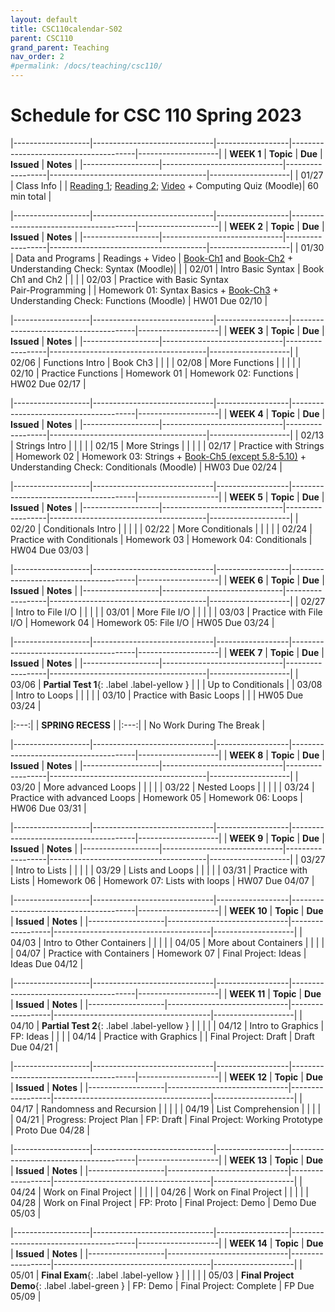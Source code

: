 ```yaml
---
layout: default
title: CSC110calendar-S02
parent: CSC110
grand_parent: Teaching
nav_order: 2
#permalink: /docs/teaching/csc110/
---
```



# Schedule for CSC 110 Spring 2023



|-------------------|------------------------------|------------------|---------------------------------------|--------------------|
| **WEEK 1**        | **Topic**                    | **Due**          | **Issued**                            | **Notes**          |
|-------------------|------------------------------|------------------|---------------------------------------|--------------------|
| 01/27             | Class Info                   |                  | [Reading 1](historyOfComputing.html); [Reading 2](dataStorage.html); <a href="https://youtu.be/O5nskjZ_GoI" target="_blank">Video</a> + Computing Quiz (Moodle)|  60 min total   |

|-------------------|------------------------------|------------------|---------------------------------------|--------------------|
| **WEEK 2**        | **Topic**                    | **Due**          | **Issued**                            | **Notes**          |
|-------------------|------------------------------|------------------|---------------------------------------|--------------------|
| 01/30             | Data and Programs            | Readings + Video | <a href="https://greenteapress.com/thinkpython2/html/thinkpython2002.html" target="_blank">Book-Ch1</a> and <a href="https://greenteapress.com/thinkpython2/html/thinkpython2003.html" target="_blank">Book-Ch2</a> + Understanding Check: Syntax (Moodle)|                    |
| 02/01             | Intro Basic Syntax           | Book Ch1 and Ch2 |                                       |                    |
| 02/03             | Practice with Basic Syntax <br> Pair-Programming  |                  | Homework 01: Syntax Basics + <a href="https://greenteapress.com/thinkpython2/html/thinkpython2004.html" target="_blank">Book-Ch3</a> + Understanding Check: Functions (Moodle)            | HW01 Due 02/10     |

|-------------------|------------------------------|------------------|---------------------------------------|--------------------|
| **WEEK 3**        | **Topic**                    | **Due**          | **Issued**                            | **Notes**          |
|-------------------|------------------------------|------------------|---------------------------------------|--------------------|
| 02/06             | Functions Intro              | Book Ch3         |                                       |                    |
| 02/08             | More Functions               |                  |                                       |                    |
| 02/10             | Practice Functions           | Homework 01      | Homework 02: Functions                | HW02 Due 02/17     |

|-------------------|------------------------------|------------------|---------------------------------------|--------------------|
| **WEEK 4**        | **Topic**                    | **Due**          | **Issued**                            | **Notes**          |
|-------------------|------------------------------|------------------|---------------------------------------|--------------------|
| 02/13             | Strings Intro                |                  |                                       |                    |
| 02/15             | More Strings                 |                  |                                       |                    |
| 02/17             | Practice with Strings        | Homework 02      | Homework 03: Strings + <a href="https://greenteapress.com/thinkpython2/html/thinkpython2006.html" target="_blank">Book-Ch5 (except 5.8-5.10)</a> + Understanding Check: Conditionals (Moodle)                 | HW03 Due 02/24     |

|-------------------|------------------------------|------------------|---------------------------------------|--------------------|
| **WEEK 5**        | **Topic**                    | **Due**          | **Issued**                            | **Notes**          |
|-------------------|------------------------------|------------------|---------------------------------------|--------------------|
| 02/20             | Conditionals Intro           |                  |                                       |                    |
| 02/22             | More Conditionals            |                  |                                       |                    |
| 02/24             | Practice with Conditionals   | Homework 03      | Homework 04: Conditionals             | HW04 Due 03/03     |

|-------------------|------------------------------|------------------|---------------------------------------|--------------------|
| **WEEK 6**        | **Topic**                    | **Due**          | **Issued**                            | **Notes**          |
|-------------------|------------------------------|------------------|---------------------------------------|--------------------|
| 02/27             | Intro to File I/O            |                  |                                       |                    |
| 03/01             | More File I/O                |                  |                                       |                    |
| 03/03             | Practice with File I/O       | Homework 04      | Homework 05: File I/O                 | HW05 Due 03/24     |

|-------------------|------------------------------|------------------|---------------------------------------|--------------------|
| **WEEK 7**        | **Topic**                    | **Due**          | **Issued**                            | **Notes**          |
|-------------------|------------------------------|------------------|---------------------------------------|--------------------|
| 03/06             | **Partial Test 1**{: .label .label-yellow } 		   |                  |                                       | Up to Conditionals |
| 03/08             | Intro to Loops               |                  |                                       |                    |
| 03/10             | Practice with Basic Loops    |       |               | HW05 Due 03/24     |



|:---:|
| **SPRING RECESS** |
|:---:|
|   No Work During The Break  |


|-------------------|------------------------------|------------------|---------------------------------------|--------------------|
| **WEEK 8**        | **Topic**                    | **Due**          | **Issued**                            | **Notes**          |
|-------------------|------------------------------|------------------|---------------------------------------|--------------------|
| 03/20             | More advanced Loops          |                  |                                       |                    |
| 03/22             | Nested Loops                 |                  |                                       |                    |
| 03/24             | Practice with advanced Loops | Homework 05      | Homework 06:  Loops           | HW06 Due 03/31     |

|-------------------|------------------------------|------------------|---------------------------------------|--------------------|
| **WEEK 9**        | **Topic**                    | **Due**          | **Issued**                            | **Notes**          |
|-------------------|------------------------------|------------------|---------------------------------------|--------------------|
| 03/27             | Intro to Lists               |                  |                                       |                    |
| 03/29             | Lists and Loops              |                  |                                       |                    |
| 03/31             | Practice with Lists          | Homework 06      | Homework 07: Lists with loops         | HW07 Due 04/07     |

|-------------------|------------------------------|------------------|---------------------------------------|--------------------|
| **WEEK 10**       | **Topic**                    | **Due**          | **Issued**                            | **Notes**          |
|-------------------|------------------------------|------------------|---------------------------------------|--------------------|
| 04/03             | Intro to Other Containers    |                  |                                       |                    |
| 04/05             | More about Containers        |                  |                                       |                    |
| 04/07             | Practice with Containers     | Homework 07      | Final Project: Ideas                  | Ideas Due 04/12    |

|-------------------|------------------------------|------------------|---------------------------------------|--------------------|
| **WEEK 11**       | **Topic**                    | **Due**          | **Issued**                            | **Notes**          |
|-------------------|------------------------------|------------------|---------------------------------------|--------------------|
| 04/10             | **Partial Test 2**{: .label .label-yellow }               |                  |                                       |                    |
| 04/12             | Intro to Graphics            | FP: Ideas        |                                       |                    |
| 04/14             | Practice with Graphics       |                  | Final Project: Draft                  | Draft Due 04/21    |

|-------------------|------------------------------|------------------|---------------------------------------|--------------------|
| **WEEK 12**       | **Topic**                    | **Due**          | **Issued**                            | **Notes**          |
|-------------------|------------------------------|------------------|---------------------------------------|--------------------|
| 04/17             | Randomness and Recursion     |                  |                                       |                    |
| 04/19             | List Comprehension           |                  |                                       |                    |
| 04/21             | Progress: Project Plan       | FP: Draft        | Final Project: Working Prototype      | Proto Due 04/28    |

|-------------------|------------------------------|------------------|---------------------------------------|--------------------|
| **WEEK 13**       | **Topic**                    | **Due**          | **Issued**                            | **Notes**          |
|-------------------|------------------------------|------------------|---------------------------------------|--------------------|
| 04/24             | Work on Final Project        |                  |                                       |                    |
| 04/26             | Work on Final Project        |                  |                                       |                    |
| 04/28             | Work on Final Project        | FP: Proto        | Final Project: Demo                   | Demo Due 05/03     |

|-------------------|------------------------------|------------------|---------------------------------------|--------------------|
| **WEEK 14**       | **Topic**                    | **Due**          | **Issued**                            | **Notes**          |
|-------------------|------------------------------|------------------|---------------------------------------|--------------------|
| 05/01             | **Final Exam**{: .label .label-yellow }                   |                  |                                       |                    |
| 05/03             | **Final Project Demo**{: .label .label-green }           | FP: Demo         | Final Project: Complete               | FP Due 05/09       |